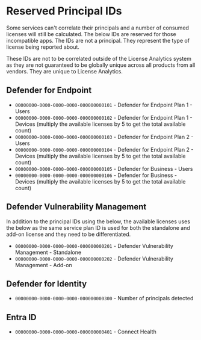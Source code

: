# Reserved Principal IDs

Some services can't correlate their principals and a number of consumed licenses will still be calculated. The below IDs are reserved for those incompatible apps.
The IDs are not a principal. They represent the type of license being reported about.

These IDs are not to be correlated outside of the License Analytics system as they are not guaranteed to be globally unique across all products from all vendors. They are unique to License Analytics.

## Defender for Endpoint

- `00000000-0000-0000-0000-000000000101` - Defender for Endpoint Plan 1 - Users
- `00000000-0000-0000-0000-000000000102` - Defender for Endpoint Plan 1 - Devices (multiply the available licenses by 5 to get the total available count)
- `00000000-0000-0000-0000-000000000103` - Defender for Endpoint Plan 2 - Users
- `00000000-0000-0000-0000-000000000104` - Defender for Endpoint Plan 2 - Devices (multiply the available licenses by 5 to get the total available count)
- `00000000-0000-0000-0000-000000000105` - Defender for Business - Users
- `00000000-0000-0000-0000-000000000106` - Defender for Business - Devices (multiply the available licenses by 5 to get the total available count)

## Defender Vulnerability Management

In addition to the principal IDs using the below, the available licenses uses the below as the same service plan ID is used for both the standalone and add-on license and they need to be differentiated.

- `00000000-0000-0000-0000-000000000201` - Defender Vulnerability Management - Standalone
- `00000000-0000-0000-0000-000000000202` - Defender Vulnerability Management - Add-on

## Defender for Identity

- `00000000-0000-0000-0000-000000000300` - Number of principals detected

## Entra ID

- `00000000-0000-0000-0000-000000000401` - Connect Health

